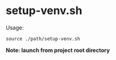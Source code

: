 # setup-venv.sh

Usage:

```
source ./path/setup-venv.sh
```

**Note: launch from project root directory**
